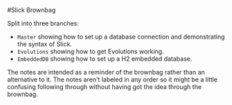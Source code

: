 #Slick Brownbag

Split into three branches:
* `Master` showing how to set up a database connection and demonstrating the syntax of Slick.
* `Evolutions` showing how to get Evolutions working.
* `EmbeddedDB` showing how to set up a H2 embedded database.

The notes are intended as a reminder of the brownbag rather than an alternative to it. The notes aren't labeled in any order so it might be a little confusing following through without having got the idea through the brownbag.